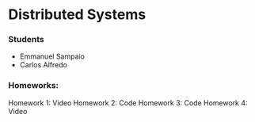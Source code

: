 # Distributed Systems
### Students
* Emmanuel Sampaio
* Carlos Alfredo 
### Homeworks:
  Homework 1: Video
  Homework 2: Code
  Homework 3: Code
  Homework 4: Video
